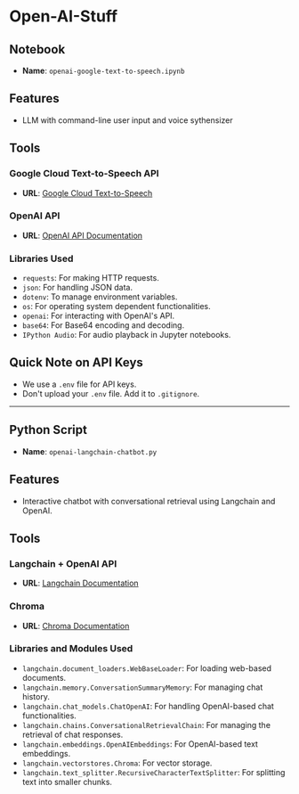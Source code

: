 # Open-AI-Stuff

## Notebook

- **Name**: `openai-google-text-to-speech.ipynb`
  
## Features

- LLM with command-line user input and voice sythensizer

## Tools

### Google Cloud Text-to-Speech API
- **URL**: [Google Cloud Text-to-Speech](https://cloud.google.com/text-to-speech/?hl=en_US&_ga=2.165032319.-1794441157.1692661063&_gac=1.222840681.1697749288.CjwKCAjwp8OpBhAFEiwAG7NaEiqKYJBONlZkAfD16w1bkZQZMRkhLQOBy28wqpXXem1fN3ZiVtWOzBoCacEQAvD_BwE)

### OpenAI API
- **URL**: [OpenAI API Documentation](https://platform.openai.com/docs/api-reference)

### Libraries Used

- `requests`: For making HTTP requests.
- `json`: For handling JSON data.
- `dotenv`: To manage environment variables.
- `os`: For operating system dependent functionalities.
- `openai`: For interacting with OpenAI's API.
- `base64`: For Base64 encoding and decoding.
- `IPython Audio`: For audio playback in Jupyter notebooks.

## Quick Note on API Keys

- We use a `.env` file for API keys.
- Don't upload your `.env` file. Add it to `.gitignore`.

---

## Python Script

- **Name**: `openai-langchain-chatbot.py`

## Features

- Interactive chatbot with conversational retrieval using Langchain and OpenAI.

## Tools

### Langchain + OpenAI API
- **URL**: [Langchain Documentation](https://python.langchain.com/docs/use_cases/question_answering/)


### Chroma
- **URL**: [Chroma Documentation](https://docs.trychroma.com)

### Libraries and Modules Used

- `langchain.document_loaders.WebBaseLoader`: For loading web-based documents.
- `langchain.memory.ConversationSummaryMemory`: For managing chat history.
- `langchain.chat_models.ChatOpenAI`: For handling OpenAI-based chat functionalities.
- `langchain.chains.ConversationalRetrievalChain`: For managing the retrieval of chat responses.
- `langchain.embeddings.OpenAIEmbeddings`: For OpenAI-based text embeddings.
- `langchain.vectorstores.Chroma`: For vector storage.
- `langchain.text_splitter.RecursiveCharacterTextSplitter`: For splitting text into smaller chunks.


